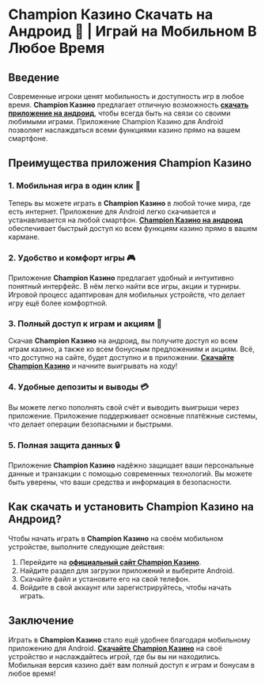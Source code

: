 # Champion Казино Скачать на Андроид 📱 | Играй на Мобильном В Любое Время

## Введение

Современные игроки ценят мобильность и доступность игр в любое время. **Champion Казино** предлагает отличную возможность **[скачать приложение на андроид](https://temon-gter.cfd/go/lRq?p80412p304504pcc44t17455)**, чтобы всегда быть на связи со своими любимыми играми. Приложение Champion Казино для Android позволяет наслаждаться всеми функциями казино прямо на вашем смартфоне.

## Преимущества приложения Champion Казино

### 1. Мобильная игра в один клик 📱

Теперь вы можете играть в **Champion Казино** в любой точке мира, где есть интернет. Приложение для Android легко скачивается и устанавливается на любой смартфон. **[Champion Казино на андроид](https://temon-gter.cfd/go/lRq?p80412p304504pcc44t17455)** обеспечивает быстрый доступ ко всем функциям казино прямо в вашем кармане.

### 2. Удобство и комфорт игры 🎮

Приложение **Champion Казино** предлагает удобный и интуитивно понятный интерфейс. В нём легко найти все игры, акции и турниры. Игровой процесс адаптирован для мобильных устройств, что делает игру ещё более комфортной.

### 3. Полный доступ к играм и акциям 🎁

Скачав **Champion Казино** на андроид, вы получите доступ ко всем играм казино, а также ко всем бонусным предложениям и акциям. Всё, что доступно на сайте, будет доступно и в приложении. **[Скачайте Champion Казино](https://temon-gter.cfd/go/lRq?p80412p304504pcc44t17455)** и начните выигрывать на ходу!

### 4. Удобные депозиты и выводы 💳

Вы можете легко пополнять свой счёт и выводить выигрыши через приложение. Приложение поддерживает основные платёжные системы, что делает операции безопасными и быстрыми.

### 5. Полная защита данных 🔒

Приложение **Champion Казино** надёжно защищает ваши персональные данные и транзакции с помощью современных технологий. Вы можете быть уверены, что ваши средства и информация в безопасности.

## Как скачать и установить Champion Казино на Андроид?

Чтобы начать играть в **Champion Казино** на своём мобильном устройстве, выполните следующие действия:

1. Перейдите на **[официальный сайт Champion Казино](https://temon-gter.cfd/go/lRq?p80412p304504pcc44t17455)**.
2. Найдите раздел для загрузки приложений и выберите Android.
3. Скачайте файл и установите его на свой телефон.
4. Войдите в свой аккаунт или зарегистрируйтесь, чтобы начать играть.

## Заключение

Играть в **Champion Казино** стало ещё удобнее благодаря мобильному приложению для Android. **[Скачайте Champion Казино](https://temon-gter.cfd/go/lRq?p80412p304504pcc44t17455)** на своё устройство и наслаждайтесь игрой, где бы вы ни находились. Мобильная версия казино даёт вам полный доступ к играм и бонусам в любое время!
